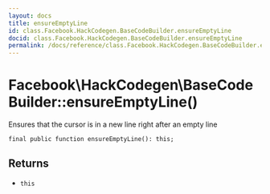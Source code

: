 ```yaml
---
layout: docs
title: ensureEmptyLine
id: class.Facebook.HackCodegen.BaseCodeBuilder.ensureEmptyLine
docid: class.Facebook.HackCodegen.BaseCodeBuilder.ensureEmptyLine
permalink: /docs/reference/class.Facebook.HackCodegen.BaseCodeBuilder.ensureEmptyLine/
---
```

# Facebook\\HackCodegen\\BaseCodeBuilder::ensureEmptyLine()




Ensures that the cursor is in a new line right after an empty line




``` Hack
final public function ensureEmptyLine(): this;
```




## Returns




+ ` this `